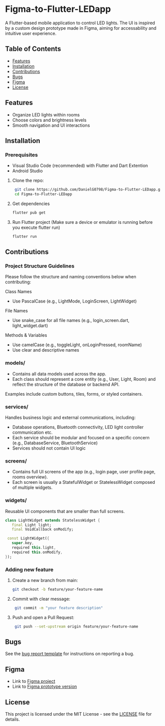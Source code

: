# Figma-to-Flutter-LEDapp

A Flutter-based mobile application to control LED lights. The UI is inspired by a custom design prototype made in Figma, aiming for accessability and intuitive user experience.

## Table of Contents

- [Features](#features)
- [Installation](#installation)
- [Contributions](#contributions)
- [Bugs](#bugs)
- [Figma](#figma)
- [License](#license)
  
## Features

- Organize LED lights within rooms
- Choose colors and brightness levels
- Smooth navigation and UI interactions
  
## Installation

### Prerequisites
  - Visual Studio Code (recommended)
      with Flutter
      and Dart Extention
  - Android Studio

1. Clone the repo:
   ```bash
    git clone https://github.com/DanielG0798/Figma-to-Flutter-LEDapp.git
    cd Figma-to-Flutter-LEDapp
   ```
2. Get dependencies
   ```bash
   flutter pub get
   ```
3. Run Flutter project (Make sure a device or emulator is running before you execute flutter run)
   ```bash
   flutter run
   ```
## Contributions
### Project Structure Guidelines
  Please follow the structure and naming conventions below when contributing:

Class Names

- Use PascalCase (e.g., LightMode, LoginScreen, LightWidget)
  
File Names
- Use snake_case for all file names (e.g., login_screen.dart, light_widget.dart)
  
Methods & Variables

- Use camelCase (e.g., toggleLight, onLoginPressed, roomName)
- Use clear and descriptive names

### models/
- Contains all data models used across the app.
- Each class should represent a core entity (e.g., User, Light, Room) and reflect the structure of the database or backend API.

Examples include custom buttons, tiles, forms, or styled containers.

### services/
Handles business logic and external communications, including:

- Database operations, Bluetooth connectivity, LED light controller communication etc.
- Each service should be modular and focused on a specific concern (e.g., DatabaseService, BluetoothService)
- Services should not contain UI logic

### screens/
- Contains full UI screens of the app (e.g., login page, user profile page, rooms overview).
- Each screen is usually a StatefulWidget or StatelessWidget composed of multiple widgets.
  
### widgets/
Reusable UI components that are smaller than full screens.
   ```dart
  class LightWidget extends StatelessWidget {
      final Light light;
      final VoidCallback onModify;

    const LightWidget({
      super.key,
      required this.light,
      required this.onModify,
  });
  ```
  
### Adding new feature
1. Create a new branch from main:
    ```bash
    git checkout -b feature/your-feature-name
    ```
2. Commit with clear message:
   ```bash
    git commit -m "your feature description"
    ```
3. Push and open a Pull Request:
   ```bash
    git push --set-upstream origin feature/your-feature-name
   ```
## Bugs

See the [bug report template](https://github.com/DanielG0798/Figma-to-Flutter-LEDapp/blob/main/bug_report.md) for instructions on reporting a bug.

## Figma

- Link to [Figma project](https://www.figma.com/design/BOtLVqHceiSiQvZMMl1RdM/LED-Lamp-Remake?m=auto&t=4zbWZKLIKTsUth06-6)
- Link to [Figma prototype version](https://www.figma.com/proto/BOtLVqHceiSiQvZMMl1RdM?node-id=0-1&t=4zbWZKLIKTsUth06-6)

## License

This project is licensed under the MIT License - see the [LICENSE](LICENSE) file for details.


